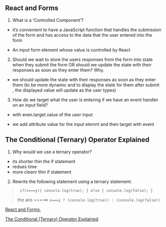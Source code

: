 ## React and Forms 

1. What is a ‘Controlled Component’?

- it’s convenient to have a JavaScript function that handles the submission of the form and has access to the data that the user entered into the form 

- An input form element whose value is controlled by React 

2. Should we wait to store the users responses from the form into state when they submit the form OR should we update the state with their responses as soon as they enter them? Why.


- we should update the state with their responses as soon as they enter them (to be more dynamic and to display the state for them after submit , the displayed value will update as the user types)




3. How do we target what the user is entering if we have an event handler on an input field?

- with even.target.value of the user input 

- we add attribute  value for the input elemnt and then target with event



## The Conditional (Ternary) Operator Explained

1. Why would we use a ternary operator?

- its shorter thin the if statement 
- redues time 
- more cleanr thin if statement  

2. Rewrite the following statement using a ternary statement:

>  ` if(x===y){
 console.log(true);
  } else {
 console.log(false);
  }`

  > the ans =====> 
  ` x===y ? (console.log(true)) : (console.log(false)) `



[React and Forms](https://reactjs.org/docs/forms.html),

[The Conditional (Ternary) Operator Explained](https://codeburst.io/javascript-the-conditional-ternary-operator-explained-cac7218beeff)
